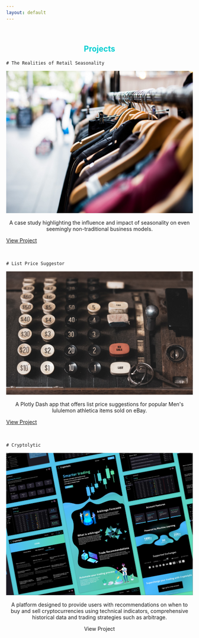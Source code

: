 ```yaml
---
layout: default
---
```

<br>

<h2 style='color:DarkTurquoise;text-align:center'>Projects</h2>

```
# The Realities of Retail Seasonality
```

![Retail](/assets/img/ebay_retail_resize.PNG)

<p style='text-align:center'>A case study highlighting the influence and impact of seasonality on even seemingly non-traditional business models.</p>

[View Project](https://medium.com/@bickell.taylor/a-case-study-what-3-000-sales-on-ebay-taught-me-about-the-realities-of-retail-seasonality-85bc9421e2f4)

<br>

```
# List Price Suggestor
```

![Register](/assets/img/list_price_resize.png)

<p style='text-align:center'>A Plotly Dash app that offers list price suggestions for popular Men's lululemon athletica items sold on eBay.</p>

[View Project](https://list-price-suggestor.herokuapp.com/)

<br>

```
# Cryptolytic
```

![Cryptolytic](/assets/img/Cryptolytic_App.PNG)


<p style='text-align:center'>A platform designed to provide users with recommendations on when to buy and sell cryptocurrencies using technical indicators, comprehensive historical data and trading strategies such as arbitrage.</p>

<!-- [View Project](https://medium.com/@bickell.taylor/lambda-labs-introducing-cryptolytic-b9510f734a5f) -->

<div style='text-align:center', href='https://medium.com/@bickell.taylor/'>View Project</div>